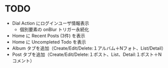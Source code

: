 # TODO

- Dial Action にログインユーザ情報表示
    - 個別要素の onBlur トリガー永続化
- Home に Recent Posts (3件) を表示
- Home に Uncompleted Todo を表示
- Album タブを追加（Create/Edit/Delete:１アルバム＋Nフォト、List/Detail）
- Post タブを追加（Create/Edit/Delete:１ポスト、List、Detail:１ポスト＋Nコメント）